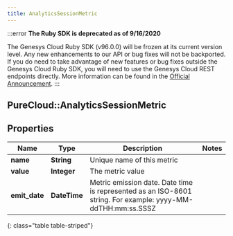 ```yaml
---
title: AnalyticsSessionMetric
---
```


:::error
**The Ruby SDK is deprecated as of 9/16/2020**

The Genesys Cloud Ruby SDK (v96.0.0) will be frozen at its current version level. Any new enhancements to our API or bug fixes will not be backported. If you do need to take advantage of new features or bug fixes outside the Genesys Cloud Ruby SDK, you will need to use the Genesys Cloud REST endpoints directly. More information can be found in the [Official Announcement](https://developer.mypurecloud.com/forum/t/announcement-genesys-cloud-ruby-sdk-end-of-life/8850).
:::


## PureCloud::AnalyticsSessionMetric

## Properties

|Name | Type | Description | Notes|
|------------ | ------------- | ------------- | -------------|
| **name** | **String** | Unique name of this metric | |
| **value** | **Integer** | The metric value | |
| **emit_date** | **DateTime** | Metric emission date. Date time is represented as an ISO-8601 string. For example: yyyy-MM-ddTHH:mm:ss.SSSZ | |
{: class="table table-striped"}


